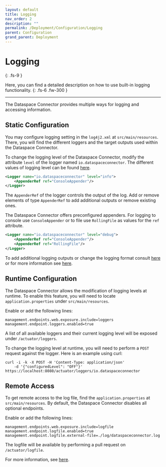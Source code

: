 ```yaml
---
layout: default
title: Logging
nav_order: 2
description: ""
permalink: /Deployment/Configuration/Logging
parent: Configuration
grand_parent: Deployment
---
```


# Logging
{: .fs-9 }

Here, you can find a detailed description on how to use built-in logging functionality.
{: .fs-6 .fw-300 }

---

The Dataspace Connector provides multiple ways for logging and accessing information.

## Static Configuration

You may configure logging setting in the `log4j2.xml` at `src/main/resources`. There, you will find
the different loggers and the target outputs used within the Dataspace Connector.

To change the logging level of the Dataspace Connector, modify the attribute `level` of the logger
named `io.dataspaceconnector`. The different values of logging level can be found
[here](https://logging.apache.org/log4j/2.x/manual/configuration.html#SystemProperties).

```xml
<Logger name="io.dataspaceconnector" level="info">
    <AppenderRef ref="ConsoleAppender"/>
</Logger>
```

The `AppenderRef` of the logger controls the output of the log. Add or remove elements of type
`AppenderRef` to add additional outputs or remove existing ones.

The Dataspace Connector offers preconfigured appenders. For logging to console use `ConsoleAppender`
or to file use `RollingFile` as values for the `ref` attribute.

```xml
<Logger name="io.dataspaceconnector" level="debug">
    <AppenderRef ref="ConsoleAppender"/>
    <AppenderRef ref="RollingFile"/>
</Logger>
```

To add additional logging outputs or change the logging format consult
[here](https://logging.apache.org/log4j/2.x/manual/appenders.html) or for more information
see [here](https://logging.apache.org/log4j/2.x/manual/configuration.html#XML).

## Runtime Configuration
The Dataspace Connector allows the modification of logging levels at runtime. To enable this
feature, you will need to locate `application.properties` under `src/main/resources`.

Enable or add the following lines:

```properties
management.endpoints.web.exposure.include=loggers
management.endpoint.loggers.enabled=true
```

A list of all available loggers and their current logging level will be exposed under
`/actuator/loggers`.

To change the logging level at runtime, you will need to perform a `POST` request against the
logger. Here is an example using curl:

```commandline
curl -i -k -X POST -H 'Content-Type: application/json'
    -d '{"configuredLevel": "OFF"}' https://localhost:8080/actuator/loggers/io.dataspaceconnector
```

## Remote Access
To get remote access to the log file, find the `application.properties` at `src/main/resources`.
By default, the Dataspace Connector disables all optional endpoints.

Enable or add the following lines:

```properties
management.endpoints.web.exposure.include=logfile
management.endpoint.logfile.enabled=true
management.endpoint.logfile.external-file=./log/dataspaceconnector.log
```

The logfile will be available by performing a pull request on `/actuator/logfile`.

For more information, see
[here](https://docs.spring.io/spring-boot/docs/current/reference/html/production-ready-features.html).
